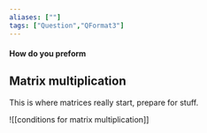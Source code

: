 ```yaml
---
aliases: [""]
tags: ["Question","QFormat3"]
---
```


#### How do you preform
## Matrix multiplication
This is where matrices really start, prepare for stuff.

![[conditions for matrix multiplication]]
